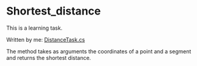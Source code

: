 # Shortest_distance

This is a learning task.

Written by me:
[DistanceTask.cs](https://github.com/rompershtomper/Shortest_distance/blob/master/DistanceTask.cs)

The method takes as arguments the coordinates of a point and a segment and returns the shortest distance.
